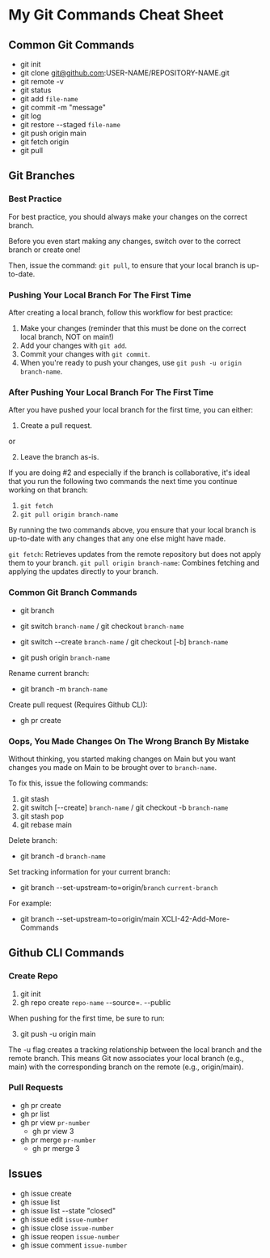 # My Git Commands Cheat Sheet

## Common Git Commands

- git init
- git clone git@github.com:USER-NAME/REPOSITORY-NAME.git
- git remote -v
- git status
- git add `file-name`
- git commit -m "message"
- git log
- git restore --staged `file-name`
- git push origin main
- git fetch origin
- git pull

## Git Branches

### Best Practice

For best practice, you should always make your changes on the correct branch.

Before you even start making any changes, switch over to the correct branch or create one!

Then, issue the command: `git pull`, to ensure that your local branch is up-to-date.

### Pushing Your Local Branch For The First Time

After creating a local branch, follow this workflow for best practice:

1. Make your changes (reminder that this must be done on the correct local branch, NOT on main!)
2. Add your changes with `git add`.
3. Commit your changes with `git commit`.
4. When you're ready to push your changes, use `git push -u origin branch-name`.

### After Pushing Your Local Branch For The First Time

After you have pushed your local branch for the first time, you can either:

1. Create a pull request.

or

2. Leave the branch as-is.

If you are doing #2 and especially if the branch is collaborative, it's ideal that you run the following two commands the next time you continue working on that branch:

1. `git fetch`
2. `git pull origin branch-name`

By running the two commands above, you ensure that your local branch is up-to-date with any changes that any one else might have made.

`git fetch`: Retrieves updates from the remote repository but does not apply them to your branch.
`git pull origin branch-name`: Combines fetching and applying the updates directly to your branch.

### Common Git Branch Commands

- git branch
- git switch `branch-name` / git checkout `branch-name`
- git switch --create `branch-name` / git checkout [-b] `branch-name`

- git push origin `branch-name`

Rename current branch:
- git branch -m `branch-name`

Create pull request (Requires Github CLI):
- gh pr create

### Oops, You Made Changes On The Wrong Branch By Mistake

Without thinking, you started making changes on Main but you want changes you made on Main to be brought over to `branch-name`.

To fix this, issue the following commands:

1. git stash
2. git switch [--create] `branch-name` / git checkout -b `branch-name`
3. git stash pop
4. git rebase main

Delete branch:
- git branch -d `branch-name`

Set tracking information for your current branch:
- git branch --set-upstream-to=origin/`branch` `current-branch`

For example:
- git branch --set-upstream-to=origin/main XCLI-42-Add-More-Commands

## Github CLI Commands

### Create Repo

1. git init
2. gh repo create `repo-name` --source=. --public

When pushing for the first time, be sure to run:

3. git push -u origin main

The -u flag creates a tracking relationship between the local branch and the remote branch. This means Git now associates your local branch (e.g., main) with the corresponding branch on the remote (e.g., origin/main).

### Pull Requests

- gh pr create
- gh pr list
- gh pr view `pr-number`
    - gh pr view 3
- gh pr merge `pr-number`
    - gh pr merge 3

## Issues

- gh issue create
- gh issue list
- gh issue list --state "closed"
- gh issue edit `issue-number`
- gh issue close `issue-number`
- gh issue reopen `issue-number`
- gh issue comment `issue-number`

